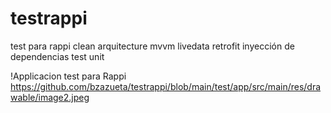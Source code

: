 # testrappi
test para rappi clean arquitecture mvvm livedata retrofit inyección de dependencias test unit



!Applicacion test para Rappi https://github.com/bzazueta/testrappi/blob/main/test/app/src/main/res/drawable/image2.jpeg